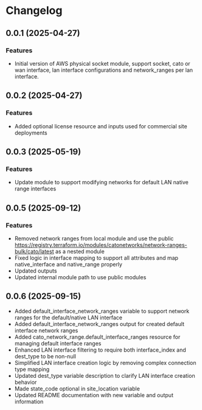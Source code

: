 # Changelog

## 0.0.1 (2025-04-27)

### Features
- Initial version of AWS physical socket module, support socket, cato or wan interface, lan interface configurations and network_ranges per lan interface. 

## 0.0.2 (2025-04-27)

### Features
- Added optional license resource and inputs used for commercial site deployments

## 0.0.3 (2025-05-19)

### Features
- Update module to support modifying networks for default LAN native range interfaces

## 0.0.5 (2025-09-12)

### Features
- Removed network ranges from local module and use the public https://registry.terraform.io/modules/catonetworks/network-ranges-bulk/cato/latest as a nested module
- Fixed logic in interface mapping to support all attributes and map native_interface and native_range properly
- Updated outputs
- Updated internal module path to use public modules

## 0.0.6 (2025-09-15)

- Added default_interface_network_ranges variable to support network ranges for the default/native LAN interface
- Added default_interface_network_ranges output for created default interface network ranges  
- Added cato_network_range.default_interface_ranges resource for managing default interface ranges
- Enhanced LAN interface filtering to require both interface_index and dest_type to be non-null
- Simplified LAN interface creation logic by removing complex connection type mapping
- Updated dest_type variable description to clarify LAN interface creation behavior
- Made state_code optional in site_location variable
- Updated README documentation with new variable and output information